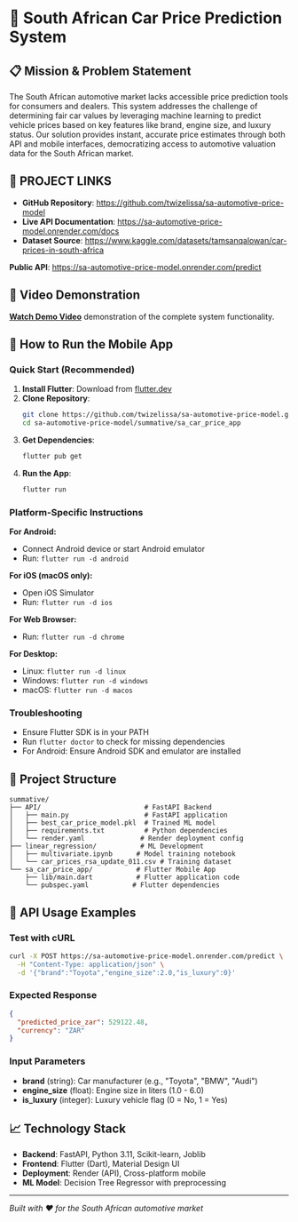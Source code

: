 # 🚗 South African Car Price Prediction System

## 📋 **Mission & Problem Statement**

The South African automotive market lacks accessible price prediction tools for consumers and dealers. This system addresses the challenge of determining fair car values by leveraging machine learning to predict vehicle prices based on key features like brand, engine size, and luxury status. Our solution provides instant, accurate price estimates through both API and mobile interfaces, democratizing access to automotive valuation data for the South African market.

## 🔗 **PROJECT LINKS**

- **GitHub Repository**: https://github.com/twizelissa/sa-automotive-price-model
- **Live API Documentation**: https://sa-automotive-price-model.onrender.com/docs
- **Dataset Source**: https://www.kaggle.com/datasets/tamsanqalowan/car-prices-in-south-africa


**Public API**: https://sa-automotive-price-model.onrender.com/predict


## 🎥 **Video Demonstration**

[**Watch Demo Video**](https://www.youtube.com/watch?v=AUM9ZroiLzs) demonstration of the complete system functionality.

## 📱 **How to Run the Mobile App**

### **Quick Start (Recommended)**
1. **Install Flutter**: Download from [flutter.dev](https://flutter.dev/docs/get-started/install)
2. **Clone Repository**: 
   ```bash
   git clone https://github.com/twizelissa/sa-automotive-price-model.git
   cd sa-automotive-price-model/summative/sa_car_price_app
   ```
3. **Get Dependencies**: 
   ```bash
   flutter pub get
   ```
4. **Run the App**: 
   ```bash
   flutter run
   ```

### **Platform-Specific Instructions**

**For Android:**
- Connect Android device or start Android emulator
- Run: `flutter run -d android`

**For iOS (macOS only):**
- Open iOS Simulator
- Run: `flutter run -d ios`

**For Web Browser:**
- Run: `flutter run -d chrome`

**For Desktop:**
- Linux: `flutter run -d linux`
- Windows: `flutter run -d windows`
- macOS: `flutter run -d macos`

### **Troubleshooting**
- Ensure Flutter SDK is in your PATH
- Run `flutter doctor` to check for missing dependencies
- For Android: Ensure Android SDK and emulator are installed

## 📁 **Project Structure**

```
summative/
├── API/                          # FastAPI Backend
│   ├── main.py                   # FastAPI application
│   ├── best_car_price_model.pkl  # Trained ML model
│   ├── requirements.txt          # Python dependencies
│   └── render.yaml              # Render deployment config
├── linear_regression/           # ML Development
│   ├── multivariate.ipynb      # Model training notebook
│   └── car_prices_rsa_update_011.csv # Training dataset
└── sa_car_price_app/           # Flutter Mobile App
    ├── lib/main.dart           # Flutter application code
    └── pubspec.yaml           # Flutter dependencies
```

## 🚀 **API Usage Examples**

### **Test with cURL**
```bash
curl -X POST https://sa-automotive-price-model.onrender.com/predict \
  -H "Content-Type: application/json" \
  -d '{"brand":"Toyota","engine_size":2.0,"is_luxury":0}'
```

### **Expected Response**
```json
{
  "predicted_price_zar": 529122.48,
  "currency": "ZAR"
}
```

### **Input Parameters**
- **brand** (string): Car manufacturer (e.g., "Toyota", "BMW", "Audi")
- **engine_size** (float): Engine size in liters (1.0 - 6.0)
- **is_luxury** (integer): Luxury vehicle flag (0 = No, 1 = Yes)

## 📈 **Technology Stack**

- **Backend**: FastAPI, Python 3.11, Scikit-learn, Joblib
- **Frontend**: Flutter (Dart), Material Design UI
- **Deployment**: Render (API), Cross-platform mobile
- **ML Model**: Decision Tree Regressor with preprocessing

---

*Built with ❤️ for the South African automotive market*
